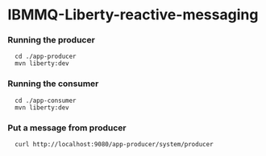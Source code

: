 # IBMMQ-Liberty-reactive-messaging

### Running the producer
```
  cd ./app-producer
  mvn liberty:dev
```

### Running the consumer
```
  cd ./app-consumer
  mvn liberty:dev
```

### Put a message from producer
```
  curl http://localhost:9080/app-producer/system/producer
```
